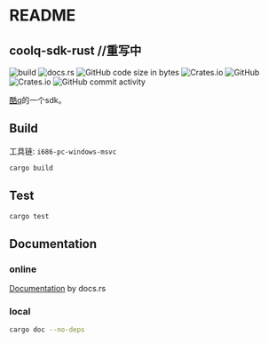 # README

## coolq-sdk-rust //重写中

![build](https://github.com/juzi5201314/coolq-sdk-rust/workflows/build/badge.svg?branch=master) ![docs.rs](https://docs.rs/coolq-sdk-rust/badge.svg) ![GitHub code size in bytes](https://img.shields.io/github/languages/code-size/juzi5201314/coolq-sdk-rust) ![Crates.io](https://img.shields.io/crates/d/coolq-sdk-rust) ![GitHub](https://img.shields.io/github/license/juzi5201314/coolq-sdk-rust) ![Crates.io](https://img.shields.io/crates/v/coolq-sdk-rust) ![GitHub commit activity](https://img.shields.io/github/commit-activity/y/juzi5201314/coolq-sdk-rust)

[酷q](http://cqp.cc)的一个sdk。

## Build

工具链: `i686-pc-windows-msvc`

```bash
cargo build
```

## Test

```bash
cargo test
```

## Documentation

### online

[Documentation](https://docs.rs/coolq-sdk-rust/) by docs.rs

### local

```bash
cargo doc --no-deps
```

